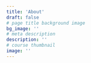 ```yaml
---
title: 'About'
draft: false
# page title background image
bg_image: ''
# meta description
description: ''
# course thumbnail
image: ''
---
```

